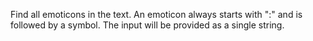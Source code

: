 Find all emoticons in the text. An emoticon always starts with ":" and is followed by a symbol.
The input will be provided as a single string.
